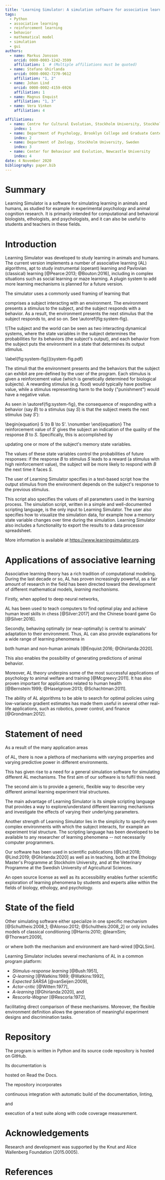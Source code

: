 ```yaml
---
title: 'Learning Simulator: A simulation software for associative learning'
tags:
  - Python
  - associative learning
  - reinforcement learning
  - behavior
  - mathematical model
  - simulation
  - gui
authors:
  - name: Markus Jonsson
    orcid: 0000-0003-1242-3599
    affiliation: 1  # (Multiple affiliations must be quoted)
  - name: Stefano Ghirlanda
    orcid: 0000-0002-7270-9612
    affiliation: "1, 2"
  - name: Johan Lind
    orcid: 0000-0002-4159-6926
    affiliation: 1
  - name: Magnus Enquist
    affiliation: "1, 3"
  - name: Vera Vinken
    affiliation: 4

affiliations:
  - name: Centre for Cultural Evolution, Stockholm University, Stockholm, Sweden
    index: 1
  - name: Department of Psychology, Brooklyn College and Graduate Center, CUNY, New York, NY, USA
    index: 2
  - name: Department of Zoology, Stockholm University, Sweden
    index: 3
  - name: Center for Behaviour and Evolution, Newcastle University
    index: 4
date: 4 November 2020
bibliography: paper.bib
---
```


# Summary

Learning Simulator is a software for simulating learning in animals
and humans, as studied for example in experimental psychology and
animal cognition research.  It is primarily intended for computational
and behavioral biologists, ethologists, and psychologists, and it can
also be useful to students and teachers in these fields.

<!--
  The input to the program is a text-based script in a simple scripting language.
. It is written in Python and can be run either in a graphical
user interface, or from a system command prompt. 
-->

# Introduction

<!---
Associative learning is the ability of organisms to acquire knowledge about environmental contingencies between stimuli, responses, and outcomes
-->

Learning Simulator was developed to study learning in animals and humans. The current version implements a number of associative learning (AL) algorithms, apt to study instrumental (operant) learning and Pavlovian (classical) learning [@Pearce:2013; @Bouton:2016], including in complex situations such as social learning or maze learning. A plugin system to add more learning mechanisms is planned for a future version.

<!--- Here we formalize associative learning experiments.-->
The simulator uses a commonly used framing of learning that
<!---that captures both classical and operant conditioning-->
comprises a subject interacting with an environment.
The environment presents a stimulus to the subject, and the subject responds
with a behavior. As a result, the environment presents the next stimulus
that the subject responds to, and so on. See \autoref{fig:system-fig}.

<!---
![The subject and the environment are two interacting dynamical systems.\label{fig:system-fig}](system-fig.png)
-->

![The subject and the world can be seen as two interacting dynamical systems,
where the state variables in the subject determines the probabilities for
its behaviors (the subject's output), and each behavior from the subject puts the environment
in a state that determines its output stimulus.
<!---It is this system that is
simulated in Learning Simulator.-->
\label{fig:system-fig}](system-fig.pdf)

The stimuli that the environment presents and the behaviors that the subject
can exhibit are pre-defined by the user of the program.
Each stimulus is given a reinforcement value (which is genetically determined for
biological subjects). A rewarding stimulus (e.g. food) would typically have
positive value, while a stimulus representing harm to the body ("punishment")
would have a negative value.

As seen in \autoref{fig:system-fig}, 
the consequence of responding with a behavior (say $B$) to a stimulus (say $S$) is that the subject meets
the next stimulus (say $S')$:
<!---
after a response (say $B$) to a stimulus (say $S$), the subject is presented with the next stimulus (say $S')$:
-->
\begin{equation}
    S \to B \to S'. \nonumber
\end{equation}
The reinforcement value of $S'$ gives the subject an indication of the quality of the response $B$ to $S$. 
Specifically, this is accomplished by 
<!--- the learning mechanism --> 
updating one or more of the subject's memory state
variables.
<!---
In the case of operant conditioning, these include the associative strength between the stimulus $S$
and its response $B$. 
-->
The values of these state variables control the
probabilities of future responses: if the response $B$ to stimulus $S$
leads to a reward (a stimulus with high reinforcement value), the subject will be more likely to respond with $B$ the next time it faces $S$.

The user of Learning Simulator specifies in a text-based script how the output
stimulus from the environment depends on the subject's response to the previous stimulus.
<!---
Conversely, `Learning Simulator` also implements the stochastic decision
function that determines how the subject's response depends on the presented
stimulus.
-->
This script also specifies the values of all parameters used
in the learning process.
The simulation script, written in a simple and well-documented scripting language,
is the only input to Learning Simulator. The user also specifies how to visualize the simulation data,
for example how a memory state variable changes over time during the simulation.
Learning Simulator also includes a functionality to export the results to a
data processor spreadsheet.

More information is available at https://www.learningsimulator.org.

# Applications of associative learning

Associative learning theory has a rich tradition of computational modeling.
During the last decade or so, AL has proven increasingly powerful,
as a fair amount of research in
the field has been directed toward the development
of different mathematical models, *learning mechanisms*.

Firstly, when applied to deep neural networks, 
<!---Firstly, AL mechanisms have been used in artificial intelligence (where the subject is
a virtual computer agent),
-->
AL has been used 
to teach computers to find optimal play and achieve human
level skills in chess [@Silver:2017] and the Chinese board game Go [@Silver:2016].

Secondly, behaving optimally (or near-optimally) is central to animals' adaptation
to their environment. Thus, AL can also provide explanations for a wide range of
learning phenomena in 
<!---biological systems, 
-->
both human and non-human
animals [@Enquist:2016; @Ghirlanda:2020].
<!---
, for example tool use, social learning, 
misbehavior, and
social learning [@Enquist:2016], and the learning of behavior sequences
[@Ghirlanda:2017].
-->
This also enables the possibility of generating
predictions of animal behavior.

<!---
Moreover, AL theory underpins some of the most successful applications
of psychology to animal welfare and training [@Mcgreevy:2011], and to
human health [@Bernstein:1999; @Haselgrove:2013; @Schachtman:2011].
-->

Moreover, AL theory underpins some of the most successful applications of psychology to animal welfare and training
[@Mcgreevy:2011]. It has also proven important for applications related to human health [@Bernstein:1999; @Haselgrove:2013; @Schachtman:2011].

The ability of AL algorithms to be able to search for optimal policies using
low-variance gradient estimates has made them useful in several other real-life
applications, such as robotics, power control, and finance [@Grondman:2012].

# Statement of need

As a result of the 
many application areas
<!---and of the
development of formal models -->
of AL,
there is now a plethora
of mechanisms with varying properties and varying predictive power in
different environments.

<!---The wide range of application areas and the various mechanisms-->

This has given rise to a need
for a general simulation software for simulating different AL mechanisms.
The first aim of our software is to fulfil this need.

The second aim is to provide a generic, flexible
way to describe very different animal learning experiment trial structures.

<!---The fast development of computing power has drastically improved the possibility
for this type of simulations.
-->

<!---The main advantage of our software lies in its flexibility. It is designed with \autoref{fig:system-fig}
in mind, seeing the system being simulated as two interacting dynamical systems,
making it generally applicable to the different areas where associative learning plays a role.
-->

The main advantage of Learning Simulator is its simple scripting language that
provides a way to explore/understand different learning mechanisms and investigate
the effects of varying their underlying parameters.

<!---properties, bysuch as
exploration, learning rate coefficients, initial values of state variables, etc. -->

Another strength of Learning Simulator lies in the simplicity to specify even complex
environments with which the subject interacts, for example an experiment trial structure.
The scripting language has been developed to be available to any researcher of learning phenomena -- not necessarily
computer programmers. 

<!--This turns it into a useful research tool for biologists and
psychologists.
-->

<!---
, which enables scientific exploration of learning phenomena by students
and experts alike.
-->

<!---
With the simulator, opportunities for simulation
and assessment of associative learning mechanisms are easily available,
in this
way, we hope that Learning Simulator will facilitate evaluating and
comparing different associative learning theories, 
thereby
helping gain a deeper understanding of the processes and
representations involved.
-->
Our software has been
used in scientific publications [@Lind:2018; @Lind:2019; @Ghirlanda:2020]
as well as in teaching, 
both at the Ethology Master's Programme at Stockholm University, and
at the Veterinary Programme at the Swedish University of Agricultural Sciences.

<!---
Our software can also potentially be applied to animal welfare in terms of experiment planning,
and understanding/avoiding stereotypic behavior,
as well as in clinical psychology in terms of planning of treatments for phobias, for example.

An open source license as well as its accessibility recommend `Learning Simulator` as a practical tool for biology, ethology, and
psychology students
enables scientific exploration of learning phenomena by students
and experts alike.
-->

An open source license as well as its accessibility enables further scientific exploration of learning phenomena by students and experts alike within the fields of biology, ethology, and psychology.


# State of the field

Other simulating software either specialize in one specific
mechanism [@Schultheis:2008_1; <!--- Harris model -->
@Alonso:2012; <!---  (Rescorla-Wagner),-->
@Schultheis:2008_2]  <!---  (only Rescorla-Wagner with compound stimuli),  -->
or only includes models of classical conditioning [@Harris:2010; @learnSim; @Thorwart:2009],
<!---(where the latter is not maintained),-->
or where both the mechanism and environment are hard-wired [@QLSim].

Learning Simulator includes several mechanisms of AL in a common program platform:

- *Stimulus-response learning* [@Bush:1951],
- *Q-learning* [@Watkins:1989; @Watkins:1992],
- *Expected SARSA* [@vanSeijen:2009],
- *Actor-critic* [@Witten:1977],
- *A-learning* [@Ghirlanda:2020], and
- *Rescorla-Wagner* [@Rescorla:1972],

facilitating direct comparison of these mechanisms. Moreover, the flexible environment definition allows the generation of meaningful
experiment designs and discrimination tasks.

# Repository

The program is written in Python and its source code repository is hosted on GitHub. 
<!---
It uses the standard Python package `Tkinter` for its graphical user interface, and `Matplotlib` [@Hunter:2007]
for plotting simulation results. 
-->
Its documentation is
<!---generated using `Sphinx` and-->
hosted on Read the Docs.
<!---In terms of quality assurance, 
test-driven development has been employed, and-->
The repository incorporates 
<!---Travis CI alongside Coveralls code coverage measurement of the program's test suite.-->
continuous integration with automatic build of the documentation, linting, 
<!---with `Flake8`-->and
execution of a test suite along with code coverage measurement.
<!---with `Coverage.py`. (https://coverage.readthedocs.io). -->

<!---
 finding the balance between exploration and exploitation, time to convergence,
 been used in animal learning studies
 to explain flexible behavior in non-human animals.
 A wide range of learning phenomena
-->

<!---
# Citations

Citations to entries in paper.bib should be in
[rMarkdown](http://rmarkdown.rstudio.com/authoring_bibliographies_and_citations.html)
format.

If you want to cite a software repository URL (e.g. something on GitHub without a preferred
citation) then you can do it with the example BibTeX entry below for @fidgit.

For a quick reference, the following citation commands can be used:
- `@author:2001`  ->  "Author et al. (2001)"
- `[@author:2001]` -> "(Author et al., 2001)"
- `[@author1:2001; @author2:2001]` -> "(Author1 et al., 2001; Author2 et al., 2002)"
-->

<!---
# Road map

Making the software ever more readily available with a web interface.

Adding an alternative, even more easy-to-use (however less flexible) graphical user interface (GUI) to the scripting language.

Make it easier to add custom learning mechanisms.
-->

# Acknowledgements

Research and development was supported by the Knut and Alice Wallenberg Foundation (2015.0005).

<!---
  We acknowledge valuable contributions from Vera Vinken during the development of this project.
-->

# References
